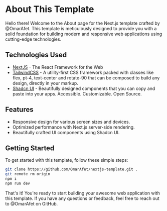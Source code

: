 # About This Template

Hello there! Welcome to the About page for the Next.js template crafted by @OmarAfet. This template is meticulously designed to provide you with a solid foundation for building modern and responsive web applications using cutting-edge technologies.

## Technologies Used

- [NextJS](https://nextjs.org/) - The React Framework for the Web
- [TailwindCSS](https://tailwindcss.com/) - A utility-first CSS framework packed with classes like flex, pt-4, text-center and rotate-90 that can be composed to build any design, directly in your markup.
- [Shadcn UI](https://ui.shadcn.com/) - Beautifully designed components that you can copy and paste into your apps. Accessible. Customizable. Open Source.

## Features

- Responsive design for various screen sizes and devices.
- Optimized performance with Next.js server-side rendering.
- Beautifully crafted UI components using Shadcn UI.

## Getting Started

To get started with this template, follow these simple steps:

```bash
git clone https://github.com/OmarAfet/nextjs-template.git .
git remote rm origin
npm i
npm run dev
```

That's it! You're ready to start building your awesome web application with this template. If you have any questions or feedback, feel free to reach out to @OmarAfet on GitHub.

